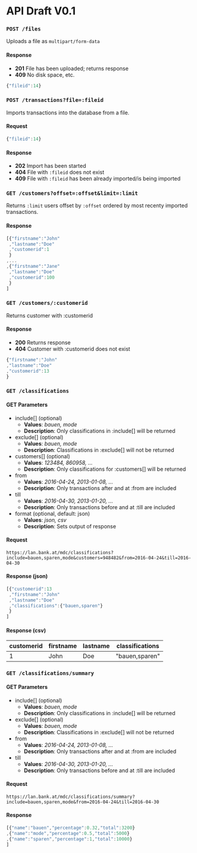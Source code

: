 # API Draft V0.1

### ```POST /files```

Uploads a file as ```multipart/form-data```

#### Response

+ **201** File has been uploaded; returns response
+ **409** No disk space, etc.

```javascript
{"fileid":14}
```

### ```POST /transactions?file=:fileid```

Imports transactions into the database from a file.

#### Request

```javascript
{"fileid":14}
```

#### Response

+ **202** Import has been started
+ **404** File with ```:fileid``` does not exist
+ **409** File with ```:fileid``` has been already imported/is being imported

### ```GET /customers?offset=:offset&limit=:limit```

Returns ```:limit``` users offset by ```:offset``` ordered by most recenty imported transactions.

#### Response

```javascript
[{"firstname":"John"
 ,"lastname":"Doe"
 ,"customerid":1
 }
,...
,{"firstname":"Jane"
 ,"lastname":"Doe"
 ,"customerid":100
 }
]
```

### ```GET /customers/:customerid```

Returns customer with :customerid

#### Response

+ **200** Returns response
+ **404** Customer with :customerid does not exist

```javascript
{"firstname":"John"
,"lastname":"Doe"
,"customerid":13
}
```

### ```GET /classifications```

#### GET Parameters

+ include[] (optional)
	- **Values**: *bauen, mode*
	- **Description**: Only classifications in :include[] will be returned
+ exclude[] (optional)
	- **Values**: *bauen, mode*
	- **Description**: Classifications in :exclude[] will not be returned
+ customers[] (optional)
	- **Values**: *123484, 860958, ...*
	- **Description**: Only classifications for :customers[] will be returned
+ from
	- **Values**: *2016-04-24, 2013-01-08, ...*
	- **Description**: Only transactions after and at :from are included
+ till
	- **Values**: *2016-04-30, 2013-01-20, ...*
	- **Description**: Only transactions before and at :till are included
+ format (optional, default: json)
	- **Values**: *json, csv*
	- **Description**: Sets output of response

#### Request

```https://lan.bank.at/mdc/classifications?include=bauen,sparen,mode&customers=948482&from=2016-04-24&till=2016-04-30```

#### Response (json)

```javascript
[{"customerid":13
 ,"firstname":"John"
 ,"lastname":"Doe"
 ,"classifications":{"bauen,sparen"}
 }
]
```

#### Response (csv)

|customerid|firstname|lastname|classifications|
|----------|---------|--------|---------------|
|1         |John     |Doe     |"bauen,sparen" |


### ```GET /classifications/summary```

#### GET Parameters

+ include[] (optional)
	- **Values**: *bauen, mode*
	- **Description**: Only classifications in :include[] will be returned
+ exclude[] (optional)
	- **Values**: *bauen, mode*
	- **Description**: Classifications in :exclude[] will not be returned
+ from
	- **Values**: *2016-04-24, 2013-01-08, ...*
	- **Description**: Only transactions after and at :from are included
+ till
	- **Values**: *2016-04-30, 2013-01-20, ...*
	- **Description**: Only transactions before and at :till are included

#### Request

```https://lan.bank.at/mdc/classifications/summary?include=bauen,sparen,mode&from=2016-04-24&till=2016-04-30```

#### Response

```javascript
[{"name":"bauen","percentage":0.32,"total":3200}
,{"name":"mode","percentage":0.5,"total":5000}
,{"name":"sparen","percentage":1,"total":10000}
]
```